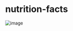 # nutrition-facts

![image](https://user-images.githubusercontent.com/103689125/231246274-dcf41ee6-7621-42c4-a804-be247bdeaf77.png)
